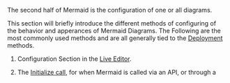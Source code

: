 The second half of Mermaid is the configuration of one or all diagrams.

This section will briefly introduce the different methods of configuring of the behavior and apperances of Mermaid Diagrams. 
The Following are the most commonly used methods and are all generally tied to the [Deployment]() methods. 

1. Configuration Section in the [Live Editor](./Live-Editor). 


2. The [Initialize call](), for when Mermaid is called via an API, or through a <script> tag. 


3. [Directives](./directives.md), these are perhaps the most accessible of all, as they can be used by the 
    
    a. [Themes](./theming.md) are set up using `%%{init}%%` Directives and happen to be the fastest way of changing 
    
 
If you are interested in altering and customizing your Mermaid Diagrams, this list of [Configurations](./Setup.md) would be helpful. 
